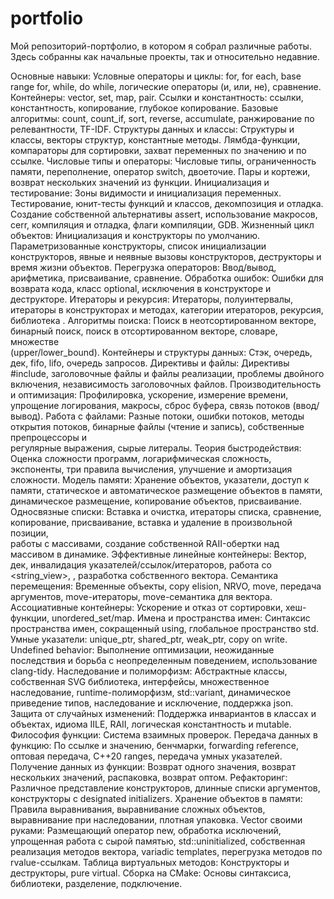 # portfolio
Мой репозиторий-портфолио, в котором я собрал различные работы.
Здесь собранны как начальные проекты, так и относительно недавние.

Основные навыки:
  Условные операторы и циклы: for, for each, base range for, while, do while, логические операторы (и, или, не), сравнение.
Контейнеры: vector, set, map, pair.
  Ссылки и константность: ссылки, константность, копирование, глубокое копирование.
Базовые алгоритмы:
  count, count_if, sort, reverse, accumulate, ранжирование по релевантности, TF-IDF.
Структуры данных и классы:
  Структуры и классы, векторы структур, константные методы.
  Лямбда-функции, компараторы для сортировки, захват переменных по значению и по ссылке.
Числовые типы и операторы:
  Числовые типы, ограниченность памяти, переполнение, оператор switch, двоеточие.
  Пары и кортежи, возврат нескольких значений из функции.
Инициализация и тестирование:
  Зоны видимости и инициализация переменных.
  Тестирование, юнит-тесты функций и классов, декомпозиция и отладка.
  Создание собственной альтернативы assert, использование макросов, cerr, компиляция и отладка, флаги компиляции, GDB.
Жизненный цикл объектов:
  Инициализация и конструкторы по умолчанию.
  Параметризованные конструкторы, список инициализации конструкторов, явные и неявные вызовы конструкторов, деструкторы и     время жизни объектов.
Перегрузка операторов:
  Ввод/вывод, арифметика, присваивание, сравнение.
Обработка ошибок:
  Ошибки для возврата кода, класс optional, исключения в конструкторе и деструкторе.
Итераторы и рекурсия:
  Итераторы, полуинтервалы, итераторы в конструкторах и методах, категории итераторов, рекурсия, библиотека <algorithm>.
Алгоритмы поиска:
  Поиск в неотсортированном векторе, бинарный поиск, поиск в отсортированном векторе, словаре, множестве       
  (upper/lower_bound).
Контейнеры и структуры данных:
  Стэк, очередь, дек, fifo, lifo, очередь запросов.
Директивы и файлы:
  Директивы #include, заголовочные файлы и файлы реализации, проблемы двойного включения, независимость заголовочных файлов.
Производительность и оптимизация:
  Профилировка, ускорение, измерение времени, упрощение логирования, макросы, сброс буфера, связь потоков (ввод/вывод).
Работа с файлами:
  Разные потоки, ошибки потоков, методы открытия потоков, бинарные файлы (чтение и запись), собственные препроцессоры и  
  регулярные выражения, сырые литералы.
Теория быстродействия:
  Оценка сложности программ, логарифмическая сложность, экспоненты, три правила вычисления, улучшение и амортизация 
  сложности.
Модель памяти:
  Хранение объектов, указатели, доступ к памяти, статическое и автоматическое размещение объектов в памяти, динамическое 
  размещение, копирование объектов, присваивание.
Односвязные списки:
  Вставка и очистка, итераторы списка, сравнение, копирование, присваивание, вставка и удаление в произвольной позиции,   
  работы с массивами, создание собственной RAII-обертки над массивом в динамике.
Эффективные линейные контейнеры:
  Вектор, дек, инвалидация указателей/ссылок/итераторов, работа со <string_view>, <array>, разработка собственного вектора.
Семантика перемещения:
  Временные объекты, copy elision, NRVO, move, передача аргументов, move-итераторы, move-семантика для вектора.
Ассоциативные контейнеры:
  Ускорение и отказ от сортировки, хеш-функции, unordered_set/map.
Имена и пространства имен:
  Синтаксис пространства имен, сокращенный using, глобальное пространство std.
Умные указатели:
  unique_ptr, shared_ptr, weak_ptr, copy on write.
Undefined behavior:
  Выполнение оптимизации, неожиданные последствия и борьба с неопределенным поведением, использование clang-tidy.
Наследование и полиморфизм:
  Абстрактные классы, собственная SVG библиотека, интерфейсы, множественное наследование, runtime-полиморфизм, 
  std::variant, динамическое приведение типов, наследование и исключение, поддержка json.
Защита от случайных изменений:
  Поддержка инвариантов в классах и объектах, идиома IILE, RAII, логическая константность и mutable.
Философия функции:
  Система взаимных проверок.
Передача данных в функцию:
  По ссылке и значению, бенчмарки, forwarding reference, оптовая передача, C++20 ranges, передача умных указателей.
Получение данных из функции:
  Возврат одного значения, возврат нескольких значений, распаковка, возврат оптом.
Рефакторинг:
  Различное представление конструкторов, длинные списки аргументов, конструкторы с designated initializers.
Хранение объектов в памяти:
  Правила выравнивания, выравнивание сложных объектов, выравнивание при наследовании, плотная упаковка.
Vector своими руками:
  Размещающий оператор new, обработка исключений, упрощенная работа с сырой памятью, std::uninitialized, собственная 
  реализация методов вектора, variadic templates, перегрузка методов по rvalue-ссылкам.
Таблица виртуальных методов:
  Конструкторы и деструкторы, pure virtual.
Сборка на CMake:
  Основы синтаксиса, библиотеки, разделение, подключение.
